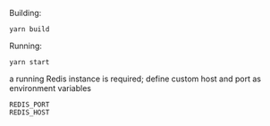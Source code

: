 Building:

```
yarn build
```

Running:

```
yarn start
```

a running Redis instance is required; define custom host and port as environment variables

```
REDIS_PORT
REDIS_HOST
```
